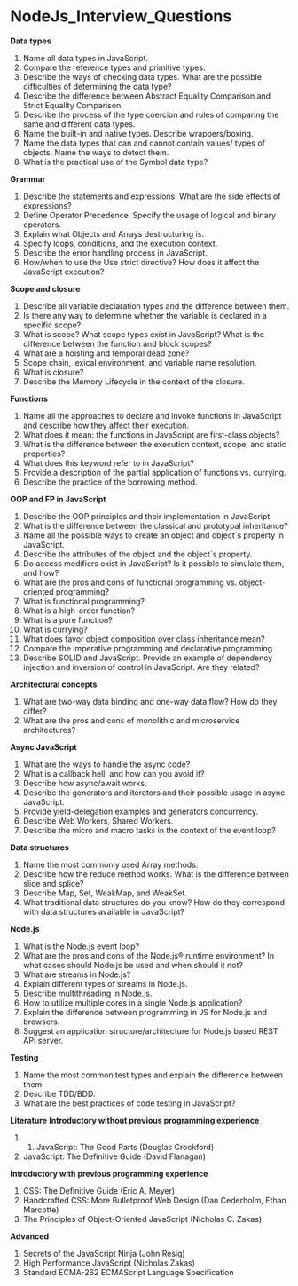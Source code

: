 # NodeJs_Interview_Questions

**Data types**
1.	Name all data types in JavaScript.
2.	Compare the reference types and primitive types.
3.	Describe the ways of checking data types. What are the possible difficulties of determining the data type?
4.	Describe the difference between Abstract Equality Comparison and Strict Equality Comparison.
5.	Describe the process of the type coercion and rules of comparing the same and different data types.
6.	Name the built-in and native types. Describe wrappers/boxing.
7.	Name the data types that can and cannot contain values/ types of objects. Name the ways to detect them.
8.	What is the practical use of the Symbol data type?

**Grammar**
1.	Describe the statements and expressions. What are the side effects of expressions?
2.	Define Operator Precedence. Specify the usage of logical and binary operators.
3.	Explain what Objects and Arrays destructuring is.
4.	Specify loops, conditions, and the execution context.
5.	Describe the error handling process in JavaScript.
6.	How/when to use the Use strict directive? How does it affect the JavaScript execution?

**Scope and closure**
1.	Describe all variable declaration types and the difference between them.
2.	Is there any way to determine whether the variable is declared in a specific scope?
3.	What is scope? What scope types exist in JavaScript? What is the difference between the function and block scopes?
4.	What are a hoisting and temporal dead zone?
5.	Scope chain, lexical environment, and variable name resolution.
6.	What is closure?
7.	Describe the Memory Lifecycle in the context of the closure.


**Functions**
1.	Name all the approaches to declare and invoke functions in JavaScript and describe how they affect their execution.
2.	What does it mean: the functions in JavaScript are first-class objects?
3.	What is the difference between the execution context, scope, and static properties?
4.	What does this keyword refer to in JavaScript?
5.	Provide a description of the partial application of functions vs. currying.
6.	Describe the practice of the borrowing method.


**OOP and FP in JavaScript**
1.	Describe the OOP principles and their implementation in JavaScript.
2.	What is the difference between the classical and prototypal inheritance?
3.	Name all the possible ways to create an object and object`s property in JavaScript.
4.	Describe the attributes of the object and the object`s property.
5.	Do access modifiers exist in JavaScript? Is it possible to simulate them, and how?
6.	What are the pros and cons of functional programming vs. object-oriented programming?
7.	What is functional programming?
8.	What is a high-order function?
9.	What is a pure function?
10.	What is currying?
11.	What does favor object composition over class inheritance mean?
12.	Compare the imperative programming and declarative programming.
13.	Describe SOLID and JavaScript. Provide an example of dependency injection and inversion of control in JavaScript. Are they related?


**Architectural concepts**
1.	What are two-way data binding and one-way data flow? How do they differ?
2.	What are the pros and cons of monolithic and microservice architectures?


**Async JavaScript**
1.	What are the ways to handle the async code?
2.	What is a callback hell, and how can you avoid it?
3.	Describe how async/await works.
4.	Describe the generators and iterators and their possible usage in async JavaScript.
5.	Provide yield-delegation examples and generators concurrency.
6.	Describe Web Workers, Shared Workers.
7.	Describe the micro and macro tasks in the context of the event loop?


**Data structures**
1.	Name the most commonly used Array methods.
2.	Describe how the reduce method works. What is the difference between slice and splice?
3.	Describe Map, Set, WeakMap, and WeakSet.
4.	What traditional data structures do you know? How do they correspond with data structures available in JavaScript?

**Node.js**
1.	What is the Node.js event loop?
2.	What are the pros and cons of the Node.js® runtime environment? In what cases should Node.js be used and when should it not?
3.	What are streams in Node.js?
4.	Explain different types of streams in Node.js.
5.	Describe multithreading in Node.js.
6.	How to utilize multiple cores in a single Node.js application?
7.	Explain the difference between programming in JS for Node.js and browsers.
8.	Suggest an application structure/architecture for Node.js based REST API server.

**Testing**
1.	Name the most common test types and explain the difference between them.
2.	Describe TDD/BDD.
3.	What are the best practices of code testing in JavaScript?

**Literature**
**Introductory without previous programming experience**
1.	1. JavaScript: The Good Parts (Douglas Crockford)
2.	JavaScript: The Definitive Guide (David Flanagan)

**Introductory with previous programming experience**
1.	CSS: The Definitive Guide (Eric A. Meyer)
2.	Handcrafted CSS: More Bulletproof Web Design (Dan Cederholm, Ethan Marcotte)
3.	The Principles of Object-Oriented JavaScript (Nicholas C. Zakas)

**Advanced**
1.	Secrets of the JavaScript Ninja (John Resig)
2.	High Performance JavaScript (Nicholas Zakas)
3.	Standard ECMA-262 ECMAScript Language Specification

